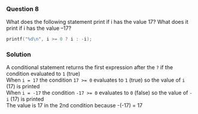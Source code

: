 ### Question 8

What does the following statement print if i has the value 17? What does it print if i has the value –17?

```c
printf("%d\n", i >= 0 ? i : -i);
```

### Solution
A conditional statement returns the first expression after the `?` if the condition evaluated to `1` (true)  
When `i = 17` the condition `17 >= 0` evaluates to `1` (true) so the value of `i` (17) is printed  
When `i = -17` the condition `-17 >= 0` evaluates to `0` (false) so the value of `-i` (17) is printed  
The value is 17 in the 2nd condition because -(-17) = 17
